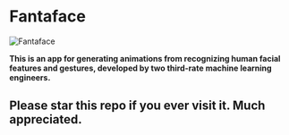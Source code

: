# Fantaface
![Fantaface](https://user-images.githubusercontent.com/87317405/185065895-54a22b19-2e29-4779-b4ff-c4eb8e9a7057.jpg)

**This is an app for generating animations from recognizing human facial features and gestures, developed by two third-rate machine learning engineers.**

## Please star this repo if you ever visit it. Much appreciated.
